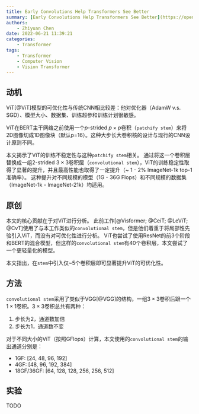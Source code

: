 ```yaml
---
title: Early Convolutions Help Transformers See Better
summary: [Early Convolutions Help Transformers See Better](https://openreview.net/forum?id=Lpfh1Bpqfk)
authors:
    - Zhiyuan Chen
date: 2022-06-21 11:39:21
categories:
    - Transformer
tags:
    - Transformer
    - Computer Vision
    - Vision Transformer
---
```


## 动机

ViT[@ViT]模型的可优化性与传统CNN相比较差：他对优化器（AdamW v.s. SGD）、模型大小、数据集、训练超参和训练计划很敏感。

ViT在BERT主干网络之前使用一个$p$-strided $p \times p$卷积（`patchify stem`）来将2D图像切成1D图像块（默认p=16）。这种大步长大卷积核的设计与现行的CNN设计原则不同。

本文揭示了ViT的训练不稳定性与这种`patchify stem`相关。
通过将这一个卷积层替换成一组$2$-strided $3 \times 3$卷积层（`convolutional stem`），ViT的训练稳定性取得了显著的提升，并且最高性能也取得了一定提升（~ 1 - 2% ImageNet-1k top-1准确率）。
这种提升对不同规模的模型（1G - 36G Flops）和不同规模的数据集（ImageNet-1k - ImageNet-21k）均适用。

## 原创

本文的核心贡献在于对ViT进行分析。
此前工作[@Visformer; @CeiT; @LeViT; @CvT]使用了与本工作类似的`convolutional stem`，但是他们着重于将局部性先验引入ViT，而没有对可优化性进行分析。
ViT也尝试了使用ResNet的前3个阶段和BERT的混合模型，但这样的`convolutional stem`有40个卷积层，本文尝试了一个更轻量化的模型。

本文指出，在`stem`中引入仅~5个卷积层即可显著提升ViT的可优化性。

## 方法

`convolutional stem`采用了类似于VGG[@VGG]的结构，一组$3 \times 3$卷积后跟一个$1 \times 1$卷积。$3 \times 3$卷积总共有两种：

1. 步长为2，通道数加倍
2. 步长为1，通道数不变

对于不同大小的ViT（按照GFlops）计算，本文使用的`convolutional stem`的输出通道分别是：

+ 1GF: [24, 48, 96, 192]
+ 4GF: [48, 96, 192, 384]
+ 18GF/36GF: [64, 128, 128, 256, 256, 512]

## 实验

TODO
